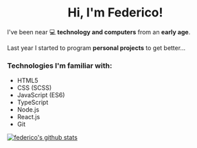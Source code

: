 <h1 align="center">Hi, I'm Federico!</h1>

<p align="left">I've been near 💻 <strong>technology and computers</strong>  from an <strong>early age</strong>.</p>
<p align="left">Last year I started to program <strong>personal projects</strong> to get better...</p>

<h3>Technologies I'm familiar with:</h3>

- HTML5
- CSS (SCSS)
- JavaScript (ES6)
- TypeScript
- Node.js
- React.js
- Git 
  
[![federico's github stats](https://github-readme-stats.vercel.app/api?username=federicoig&show_icons=true&count_private=true)](https://github.com/anuraghazra/github-readme-stats)


